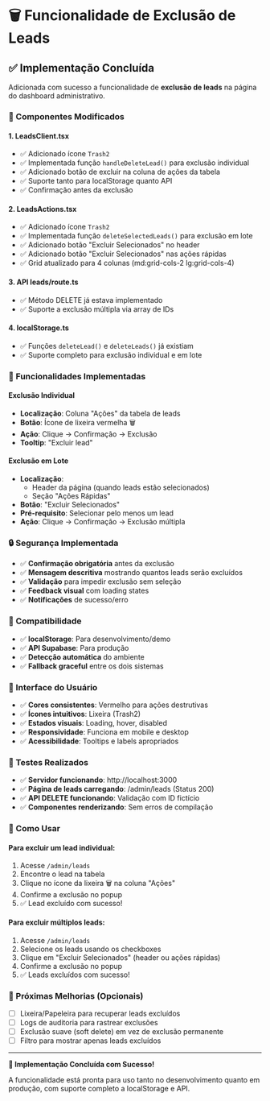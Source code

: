 # 🗑️ Funcionalidade de Exclusão de Leads

## ✅ Implementação Concluída

Adicionada com sucesso a funcionalidade de **exclusão de leads** na página do dashboard administrativo.

### 🔧 Componentes Modificados

#### 1. **LeadsClient.tsx** 
- ✅ Adicionado ícone `Trash2` 
- ✅ Implementada função `handleDeleteLead()` para exclusão individual
- ✅ Adicionado botão de excluir na coluna de ações da tabela
- ✅ Suporte tanto para localStorage quanto API
- ✅ Confirmação antes da exclusão

#### 2. **LeadsActions.tsx**
- ✅ Adicionado ícone `Trash2`
- ✅ Implementada função `deleteSelectedLeads()` para exclusão em lote
- ✅ Adicionado botão "Excluir Selecionados" no header
- ✅ Adicionado botão "Excluir Selecionados" nas ações rápidas
- ✅ Grid atualizado para 4 colunas (md:grid-cols-2 lg:grid-cols-4)

#### 3. **API leads/route.ts**
- ✅ Método DELETE já estava implementado
- ✅ Suporte a exclusão múltipla via array de IDs

#### 4. **localStorage.ts**
- ✅ Funções `deleteLead()` e `deleteLeads()` já existiam
- ✅ Suporte completo para exclusão individual e em lote

### 🎯 Funcionalidades Implementadas

#### **Exclusão Individual**
- **Localização**: Coluna "Ações" da tabela de leads
- **Botão**: Ícone de lixeira vermelha 🗑️
- **Ação**: Clique → Confirmação → Exclusão
- **Tooltip**: "Excluir lead"

#### **Exclusão em Lote**
- **Localização**: 
  - Header da página (quando leads estão selecionados)
  - Seção "Ações Rápidas" 
- **Botão**: "Excluir Selecionados" 
- **Pré-requisito**: Selecionar pelo menos um lead
- **Ação**: Clique → Confirmação → Exclusão múltipla

### 🔒 Segurança Implementada

- ✅ **Confirmação obrigatória** antes da exclusão
- ✅ **Mensagem descritiva** mostrando quantos leads serão excluídos
- ✅ **Validação** para impedir exclusão sem seleção
- ✅ **Feedback visual** com loading states
- ✅ **Notificações** de sucesso/erro

### 💾 Compatibilidade

- ✅ **localStorage**: Para desenvolvimento/demo
- ✅ **API Supabase**: Para produção
- ✅ **Detecção automática** do ambiente
- ✅ **Fallback graceful** entre os dois sistemas

### 🎨 Interface do Usuário

- ✅ **Cores consistentes**: Vermelho para ações destrutivas
- ✅ **Ícones intuitivos**: Lixeira (Trash2)
- ✅ **Estados visuais**: Loading, hover, disabled
- ✅ **Responsividade**: Funciona em mobile e desktop
- ✅ **Acessibilidade**: Tooltips e labels apropriados

### 🧪 Testes Realizados

- ✅ **Servidor funcionando**: http://localhost:3000
- ✅ **Página de leads carregando**: /admin/leads (Status 200)
- ✅ **API DELETE funcionando**: Validação com ID fictício
- ✅ **Componentes renderizando**: Sem erros de compilação

### 🚀 Como Usar

#### **Para excluir um lead individual:**
1. Acesse `/admin/leads`
2. Encontre o lead na tabela
3. Clique no ícone da lixeira 🗑️ na coluna "Ações"
4. Confirme a exclusão no popup
5. ✅ Lead excluído com sucesso!

#### **Para excluir múltiplos leads:**
1. Acesse `/admin/leads`
2. Selecione os leads usando os checkboxes
3. Clique em "Excluir Selecionados" (header ou ações rápidas)
4. Confirme a exclusão no popup
5. ✅ Leads excluídos com sucesso!

### 📱 Próximas Melhorias (Opcionais)

- [ ] Lixeira/Papeleira para recuperar leads excluídos
- [ ] Logs de auditoria para rastrear exclusões
- [ ] Exclusão suave (soft delete) em vez de exclusão permanente
- [ ] Filtro para mostrar apenas leads excluídos

---

**🎉 Implementação Concluída com Sucesso!**

A funcionalidade está pronta para uso tanto no desenvolvimento quanto em produção, com suporte completo a localStorage e API.
